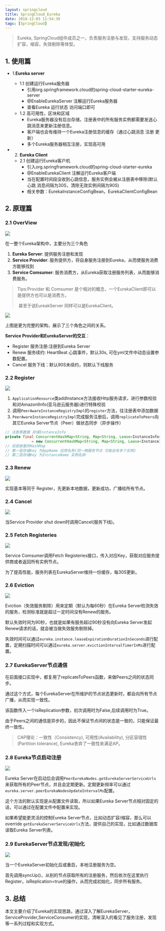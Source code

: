 ```yaml
---
layout: springcloud
title: SpringCloud_Eureka
date: 2018-12-03 11:54:39
tags: [SpringCloud]
---
```


> Eureka, SpringCloud组件成员之一，负责服务注册与发现，支持服务动态扩容，缩容，失效剔除等体型。

<!--more-->

## 1. 使用篇

- 1.**Eureka server**

  - 1.1 创建运行Eureka服务器
    - 引用org.springframework.cloud的spring-cloud-starter-eureka-server
    - @EnableEurekaServer 注解运行Eureka服务器
    - 查看Eureka 运行状态 访问端口即可
  - 1.2 高可用性，区块和区域
    - Eureka服务器没有后台存储，注册表中的所有服务实例都需要发送心跳消息来更新注册信息。
    - 客户端也会有维持一个Eureka注册信息的缓存（通过心跳消息 注册 更新）
    - 多个Eureka服务器相互注册，实现高可用

- 2. **Eureka Client**

  - 2.1 创建运行Eureka客户机
    - 引入org.springframework.cloud的spring-cloud-starter-eureka
    - @EnableEurekaClient 注解运行Eureka客户端
    - 当在配置时间段没收到心跳信息，服务实例会被从注册表中移除(默认心跳 消息间隔为30S，清除无效实例间隔为90S)
    - 相关参数：EurekaInstanceConfigBean，EurekaClientConfigBean

## 2. 原理篇

### 2.1 OverView

![](SpringCloud-Eureka/SpringCloud-Eureka.jpeg)

在一整个Eureka架构中，主要分为三个角色

1. **Eureka Server**: 提供服务注册和发现
2. **Service Provider**: 服务提供方，将自身服务注册到Eureka，从而使服务消费方能够找到
3. **Service Comsumer**: 服务消费方，从Eureka获取注册服务列表，从而能够消费服务。

>  Tips:Provider 和 Comsumer 是个相对的概念，一个EurekaClient即可以是提供方也可以是消费方。
>
> ​	 甚至于说EureakServer 同样可以是EurekaClient。

![](SpringCloud-Eureka/7ecbi5uebx.jpeg)

上图是更为完整的架构，展示了三个角色之间的关系。

**Service Provider和EurekaServer的交互**：

* Register 服务注册:注册到Eureka Server
* Renew   服务续约: HeartBeat 心跳事件，默认30s, 可在yml文件中动态设置参数配置。
* Cancel   服务下线：默认90S未续约，则默认下线服务

### 2.2 Register

![](SpringCloud-Eureka/800fcstug3.jpeg)

1.  `ApplicationResource`类addInstance方法接收Http服务请求，进行参数校验和对AmazonIInfo(亚马逊云服务器)进行特殊校验
2. 调用`PeerAwareInstanceRegistryImpl`的`register`方法，往注册表中添加数据
3. `PeerAwareInstanceRegistryImpl`完成服务注册后，调用`replicateToPeers`向其它Eureka Server节点（Peer）做状态同步（异步操作）

```java
// 注册表数据 存储InstanceInfo 
private final ConcurrentHashMap<String, Map<String, Lease<InstanceInfo>>> registry
            = new ConcurrentHashMap<String, Map<String, Lease<InstanceInfo>>>();
// 双层嵌套的HashMap 
// 第一层存储key 为AppName 应用名称(同一微服务节点 可能会有多个实例)
// 第二层存储Key 为InstanceName 实例名称
```

### 2.3 Renew

![](SpringCloud-Eureka/r77lpo57d5.jpeg)

实现基本等同于 Register，先更新本地数据，更新成功，广播给所有节点。

### 2.4 Cancel

![](SpringCloud-Eureka/3ytte8eedm.jpeg)

当Service Provider shut down时调用Cancel(服务下线)。

### 2.5 Fetch Registeries

![](SpringCloud-Eureka/yg2dq6qkji.jpeg)

Service Comsumer调用Fetch Registeries接口，传入对应Key，获取对应服务提供商或者返回所有实例节点。

为了提高性能，服务列表在EurekaServer维持一份缓存，每30S更新。

### 2.6 Eviction

![](SpringCloud-Eureka/ehvtgsl7ea.jpeg)

Eviction（失效服务剔除）用来定期（默认为每60秒）在Eureka Server检测失效的服务，检测标准就是超过一定时间没有Renew的服务。

默认失效时间为90秒，也就是如果有服务超过90秒没有向Eureka Server发起Renew请求的话，就会被当做失效服务剔除掉。

失效时间可以通过`eureka.instance.leaseExpirationDurationInSeconds`进行配置，定期扫描时间可以通过`eureka.server.evictionIntervalTimerInMs`进行配置。

### 2.7 EurekaServer节点通信

在前面接口实现中，都复用了replicateToPeers函数，来做Peers之间的状态同步。

通过这个方式，每个EurekaServer在所维护的节点状态更新时，都会向所有节点广播，从而实现一致性。

该函数传入一个isReplication参数，初次调用时为False,后续调用时为True。

由于Peers之间的通信是异步的，因此不保证节点间的状态是一致的，只能保证最终一致性。

> CAP理论：一致性（Consistency),  可用性(Availability), 分区容错性(Partition tolerance), Eureka舍弃了一致性来满足AP。

### 2.8 Eureka节点启动注册

![](SpringCloud-Eureka/vtzdnzzign.jpeg)

Eureka Server在启动后会调用`PeerEurekaNodes.getEurekaServerServiceUrls`来获取所有的Peer节点，并且会定期更新。定期更新频率可以通过`eureka.server.peerEurekaNodesUpdateIntervalMs`配置。

这个方法的默认实现是从配置文件读取，所以如果Eureka Server节点相对固定的话，可以通过在配置文件中配置来实现。

如果希望能更灵活的控制Eureka Server节点，比如动态扩容/缩容，那么可以override `getEurekaServerServiceUrls`方法，提供自己的实现，比如通过数据库读取Eureka Server列表。

### 2.9 EurekaServer节点发现/初始化

![](SpringCloud-Eureka/9vrt8q1p8q.jpeg)

当一个EurekaServer初始化后或重启，本地注册服务为空。

首先调用syncUp()，从别的节点获取所有的注册服务，然后依次在这里执行Register，isReplication=true的操作，从而完成初始化，同步所有服务。

## 3. 总结

  本文主要介绍了Eureka的实现思路，通过深入了解EurekaServer，ServiceProvider,ServiceConsumer的实现，清晰深入的看见了服务注册，发现等一系列过程和实现方式。

